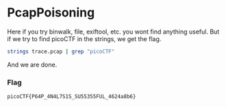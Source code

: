 # PcapPoisoning
Here if you try binwalk, file, exiftool, etc. you wont find anything useful. But if we try to find picoCTF in the strings, we get the flag.
```bash
strings trace.pcap | grep "picoCTF"
```
And we are done.

### Flag
```
picoCTF{P64P_4N4L7S1S_SU55355FUL_4624a8b6}
```